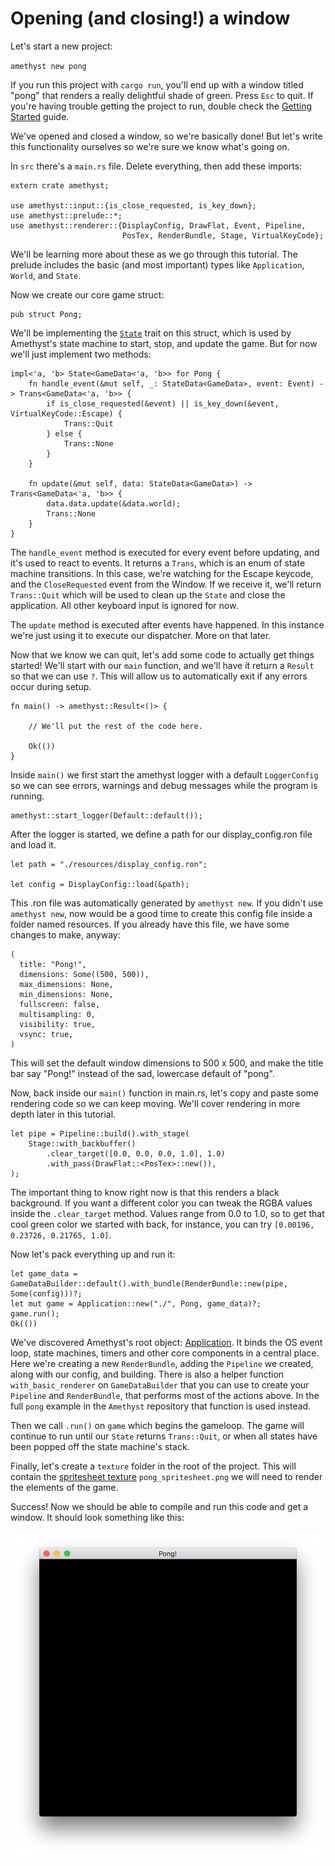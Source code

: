 # Opening (and closing!) a window

Let's start a new project:

`amethyst new pong`

If you run this project with `cargo run`, you'll end up with a window titled
"pong" that renders a really delightful shade of green. Press `Esc` to quit. If
you're having trouble getting the project to run, double check the
[Getting Started][gs] guide.

We've opened and closed a window, so we're basically done! But let's write this
functionality ourselves so we're sure we know what's going on.

In `src` there's a `main.rs` file. Delete everything, then add these imports:

```rust,ignore
extern crate amethyst;

use amethyst::input::{is_close_requested, is_key_down};
use amethyst::prelude::*;
use amethyst::renderer::{DisplayConfig, DrawFlat, Event, Pipeline,
                         PosTex, RenderBundle, Stage, VirtualKeyCode};
```

We'll be learning more about these as we go through this tutorial. The prelude
includes the basic (and most important) types like `Application`, `World`, and
`State`.

Now we create our core game struct:

```rust,ignore
pub struct Pong;
```

We'll be implementing the [`State`][st] trait on this struct, which is used by
Amethyst's state machine to start, stop, and update the game. But for now we'll
just implement two methods:

```rust,ignore
impl<'a, 'b> State<GameData<'a, 'b>> for Pong {
    fn handle_event(&mut self, _: StateData<GameData>, event: Event) -> Trans<GameData<'a, 'b>> {
        if is_close_requested(&event) || is_key_down(&event, VirtualKeyCode::Escape) {
            Trans::Quit
        } else {
            Trans::None
        }
    }

    fn update(&mut self, data: StateData<GameData>) -> Trans<GameData<'a, 'b>> {
        data.data.update(&data.world);
        Trans::None
    }
}
```

The `handle_event` method is executed for every event before updating, and it's
used to react to events. It returns a `Trans`, which is an enum of state machine
transitions. In this case, we're watching for the Escape keycode, and the
`CloseRequested` event from the Window. If we receive it, we'll return
`Trans::Quit` which will be used to clean up the `State` and close the application.
All other keyboard input is ignored for now.

The `update` method is executed after events have happened.  In this instance
we're just using it to execute our dispatcher.  More on that later.

Now that we know we can quit, let's add some code to actually get things
started! We'll start with our `main` function, and we'll have it return a
`Result` so that we can use `?`. This will allow us to automatically exit
if any errors occur during setup.

```rust,ignore
fn main() -> amethyst::Result<()> {

    // We'll put the rest of the code here.

    Ok(())
}
```

Inside `main()` we first start the amethyst logger with a default `LoggerConfig`
so we can see errors, warnings and debug messages while the program is running.

```rust,ignore
amethyst::start_logger(Default::default());
```

After the logger is started, we define a path for our display_config.ron file
and load it.

```rust,ignore
let path = "./resources/display_config.ron";

let config = DisplayConfig::load(&path);
```

This .ron file was automatically generated by `amethyst new`. If you didn't use
`amethyst new`, now would be a good time to create this config file inside a
folder named resources. If you already have this file, we have some changes to
make, anyway:

```rust,ignore
(
  title: "Pong!",
  dimensions: Some((500, 500)),
  max_dimensions: None,
  min_dimensions: None,
  fullscreen: false,
  multisampling: 0,
  visibility: true,
  vsync: true,
)
```

This will set the default window dimensions to 500 x 500, and make the title bar
say "Pong!" instead of the sad, lowercase default of "pong".

Now, back inside our `main()` function in main.rs, let's copy and paste some
rendering code so we can keep moving. We'll cover rendering in more depth later
in this tutorial.

```rust,ignore
let pipe = Pipeline::build().with_stage(
    Stage::with_backbuffer()
        .clear_target([0.0, 0.0, 0.0, 1.0], 1.0)
        .with_pass(DrawFlat::<PosTex>::new()),
);
```

The important thing to know right now is that this renders a black background.
If you want a different color you can tweak the RGBA values inside the
`.clear_target` method. Values range from 0.0 to 1.0, so to get that cool green
color we started with back, for instance, you can try
`[0.00196, 0.23726, 0.21765, 1.0]`.

Now let's pack everything up and run it:

```rust,ignore
let game_data = GameDataBuilder::default().with_bundle(RenderBundle::new(pipe, Some(config)))?;
let mut game = Application::new("./", Pong, game_data)?;
game.run();
Ok(())
```

We've discovered Amethyst's root object: [Application][ap]. It binds the OS
event loop, state machines, timers and other core components in a central place.
Here we're creating a new `RenderBundle`, adding the `Pipeline` we created,
along with our config, and building. There is also a helper function
`with_basic_renderer` on `GameDataBuilder` that you can use to create your
`Pipeline` and `RenderBundle`, that performs most of the actions above. In the
full `pong` example in the `Amethyst` repository that function is used instead.

Then we call `.run()` on `game` which begins the gameloop. The game will
continue to run until our `State` returns `Trans::Quit`, or when all states have
been popped off the state machine's stack.

Finally, let's create a `texture` folder in the root of the project. This
will contain the [spritesheet texture][ss] `pong_spritesheet.png` we will need
to render the elements of the game.

Success! Now we should be able to compile and run this code and get a window.
It should look something like this:

![Step one](../images/pong_tutorial/pong_01.png)


[st]: https://www.amethyst.rs/doc/master/doc/amethyst/trait.State.html
[ap]: https://www.amethyst.rs/doc/master/doc/amethyst/struct.Application.html
[gs]: ../getting-started.html
[ss]: ../images/pong_tutorial/pong_spritesheet.png
